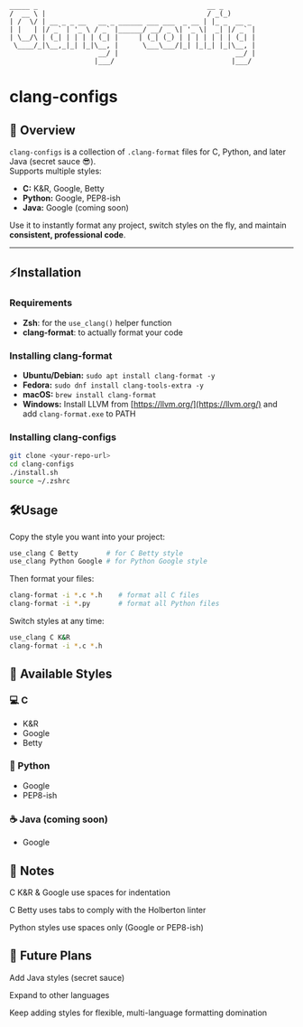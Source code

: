 ```
_____ _                                          __ _       
/  __ \ |                                        / _(_)      
| /  \/ | __ _ _ __   __ _ ______ ___ ___  _ __ | |_ _  __ _ 
| |   | |/ _` | '_ \ / _` |______/ __/ _ \| '_ \|  _| |/ _` |
| \__/\ | (_| | | | | (_| |     | (_| (_) | | | | | | | (_| |
 \____/_|\__,_|_| |_|\__, |      \___\___/|_| |_|_| |_|\__, |
                      __/ |                             __/ |
                     |___/                             |___/ 
```
# clang-configs
## 🧩 Overview

`clang-configs` is a collection of `.clang-format` files for C, Python, and later Java (secret sauce 😎).  
Supports multiple styles:

- **C:** K&R, Google, Betty  
- **Python:** Google, PEP8-ish  
- **Java:** Google (coming soon)

Use it to instantly format any project, switch styles on the fly, and maintain **consistent, professional code**.

---

## ⚡Installation
### Requirements
- **Zsh**: for the `use_clang()` helper function  
- **clang-format**: to actually format your code  

### Installing clang-format
- **Ubuntu/Debian:** `sudo apt install clang-format -y`  
- **Fedora:** `sudo dnf install clang-tools-extra -y`  
- **macOS:** `brew install clang-format`  
- **Windows:** Install LLVM from [https://llvm.org/](https://llvm.org/) and add `clang-format.exe` to PATH  

### Installing clang-configs
```bash
git clone <your-repo-url>
cd clang-configs
./install.sh
source ~/.zshrc
```

## 🛠️Usage
Copy the style you want into your project:

```bash
use_clang C Betty       # for C Betty style
use_clang Python Google # for Python Google style
```
Then format your files:

```bash
clang-format -i *.c *.h    # format all C files
clang-format -i *.py       # format all Python files
```
Switch styles at any time:

```bash
use_clang C K&R
clang-format -i *.c *.h
```

## 🎨 Available Styles

### 💻 C
- K&R
- Google
- Betty

### 🐍 Python
- Google
- PEP8-ish

### ☕ Java (coming soon)
- Google

## 📌 Notes
C K&R & Google use spaces for indentation

C Betty uses tabs to comply with the Holberton linter

Python styles use spaces only (Google or PEP8-ish)

## 🚀 Future Plans
Add Java styles (secret sauce)

Expand to other languages

Keep adding styles for flexible, multi-language formatting domination
